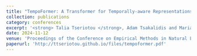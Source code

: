 ```yaml
---
title: "TempoFormer: A Transformer for Temporally-aware Representations in Change Detection"
collection: publications
category: conferences
excerpt: '<strong> Talia Tseriotou </strong>, Adam Tsakalidis and Maria Liakata'
date: 2024-11-12
venue: 'Proceedings of the Conference on Empirical Methods in Natural Language Processing (EMNLP) 2024'
paperurl: 'http://ttseriotou.github.io/files/tempoformer.pdf'
---
```

